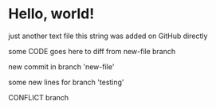 # Hello, world!

just another text file
this string was added on GitHub directly

some CODE goes here to diff from new-file branch

new commit in branch 'new-file'

some new lines for branch 'testing'

CONFLICT branch